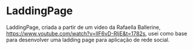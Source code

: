 # LaddingPage
 LaddingPage, criada a partir de um video da Rafaella Ballerine, https://www.youtube.com/watch?v=llF6vD-RljE&t=1782s, usei como base para desenvolver uma ladding page para aplicação de rede social.
